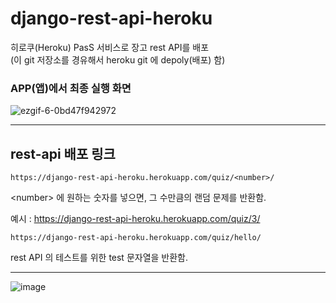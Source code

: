 # django-rest-api-heroku
히로쿠(Heroku) PasS 서비스로 장고 rest API를 배포   
(이 git 저장소를 경유해서 heroku git 에 depoly(배포) 함)

### APP(앱)에서 최종 실행 화면

![ezgif-6-0bd47f942972](https://user-images.githubusercontent.com/48408417/79475630-e23bfb00-8042-11ea-9e56-cd8687662fc1.gif)

---

## rest-api 배포 링크

```
https://django-rest-api-heroku.herokuapp.com/quiz/<number>/
```
\<number> 에 원하는 숫자를 넣으면, 그 수만큼의 랜덤 문제를 반환함.

예시 : https://django-rest-api-heroku.herokuapp.com/quiz/3/

```
https://django-rest-api-heroku.herokuapp.com/quiz/hello/
```
rest API 의 테스트를 위한 test 문자열을 반환함.

---

![image](https://user-images.githubusercontent.com/48408417/79476860-7b1f4600-8044-11ea-9144-3e04883c3628.png)

